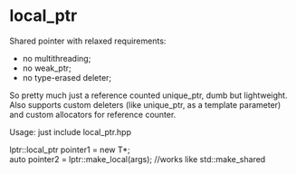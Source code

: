 # local_ptr
Shared pointer with relaxed requirements:
- no multithreading;
- no weak_ptr;
- no type-erased deleter;

So pretty much just a reference counted unique_ptr, dumb but lightweight.
Also supports custom deleters (like unique_ptr, as a template parameter) and custom allocators for reference counter.

Usage: just include local_ptr.hpp

lptr::local_ptr<T> pointer1 = new T*;  
auto pointer2 = lptr::make_local<T>(args); //works like std::make_shared
